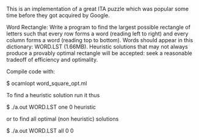 This is an implementation of a great ITA puzzle which was popular some time before
they got acquired by Google.

Word Rectangle:
Write a program to find the largest possible rectangle of letters such that 
every row forms a word (reading left to right) and every column forms a word 
(reading top to bottom). Words should appear in this dictionary: WORD.LST (1.66MB).
Heuristic solutions that may not always produce a provably optimal rectangle
will be accepted: seek a reasonable tradeoff of efficiency and optimality. 


Compile code with:

$ ocamlopt word_square_opt.ml

To find a heuristic solution run it thus

$ ./a.out WORD.LST one 0 heuristic

or to find all optimal (non heuristic) solutions

$ ./a.out WORD.LST all 0 0
